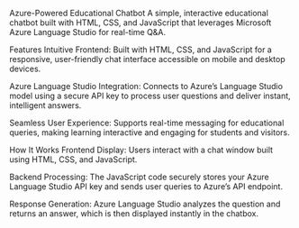 Azure-Powered Educational Chatbot
A simple, interactive educational chatbot built with HTML, CSS, and JavaScript that leverages Microsoft Azure Language Studio for real-time Q&A.

Features
Intuitive Frontend:
Built with HTML, CSS, and JavaScript for a responsive, user-friendly chat interface accessible on mobile and desktop devices.

Azure Language Studio Integration:
Connects to Azure’s Language Studio model using a secure API key to process user questions and deliver instant, intelligent answers.

Seamless User Experience:
Supports real-time messaging for educational queries, making learning interactive and engaging for students and visitors.

How It Works
Frontend Display:
Users interact with a chat window built using HTML, CSS, and JavaScript.

Backend Processing:
The JavaScript code securely stores your Azure Language Studio API key and sends user queries to Azure’s API endpoint.

Response Generation:
Azure Language Studio analyzes the question and returns an answer, which is then displayed instantly in the chatbox.
